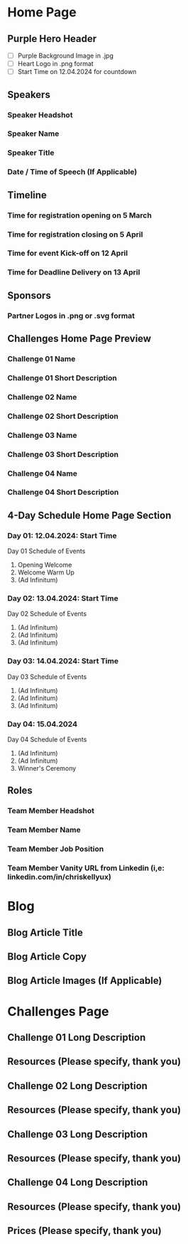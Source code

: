 # Home Page

## Purple Hero Header 

-[ ] Purple Background Image in .jpg
-[ ] Heart Logo in .png format
-[ ] Start Time on 12.04.2024 for countdown

## Speakers

### Speaker Headshot
### Speaker Name
### Speaker Title 
### Date / Time of Speech (If Applicable)

## Timeline

### Time for registration opening on 5 March 
### Time for registration closing on 5 April 
### Time for event Kick-off on 12 April 
### Time for Deadline Delivery on 13 April
 
## Sponsors

### Partner Logos in .png or .svg format

## Challenges Home Page Preview 

### Challenge 01 Name
### Challenge 01 Short Description
### Challenge 02 Name
### Challenge 02 Short Description
### Challenge 03 Name
### Challenge 03 Short Description
### Challenge 04 Name
### Challenge 04 Short Description

## 4-Day Schedule Home Page Section 

### Day 01: 12.04.2024: Start Time
Day 01 Schedule of Events

01. Opening Welcome
02. Welcome Warm Up
03. (Ad Infinitum)

### Day 02: 13.04.2024: Start Time 
Day 02 Schedule of Events

01. (Ad Infinitum)
02. (Ad Infinitum) 
03. (Ad Infinitum)

### Day 03: 14.04.2024: Start Time
Day 03 Schedule of Events

01. (Ad Infinitum)
02. (Ad Infinitum)
03. (Ad Infinitum)

### Day 04: 15.04.2024 
Day 04 Schedule of Events

01. (Ad Infinitum)
02. (Ad Infinitum)
03. Winner's Ceremony

## Roles 

### Team Member Headshot
### Team Member Name
### Team Member Job Position
### Team Member Vanity URL from Linkedin (i,e: linkedin.com/in/chriskellyux)

# Blog 

## Blog Article Title
## Blog Article Copy
## Blog Article Images (If Applicable)

# Challenges Page 

## Challenge 01 Long Description
## Resources (Please specify, thank you) 

## Challenge 02 Long Description
## Resources (Please specify, thank you) 

## Challenge 03 Long Description
## Resources (Please specify, thank you) 

## Challenge 04 Long Description
## Resources (Please specify, thank you) 

## Prices (Please specify, thank you) 

